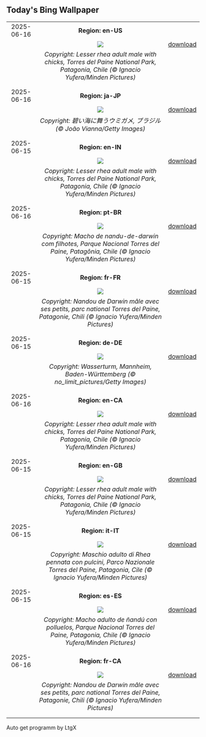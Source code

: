 ## Today's Bing Wallpaper
|      |      |      |
| :----: | :----: | :----: |
|2025-06-16|**Region: en-US**||
||![](https://www.bing.com/th?id=OHR.RheaDad_EN-US1643943847_UHD.jpg&pid=hp&w=1152&h=648&rs=1&c=4)| [download](https://www.bing.com/th?id=OHR.RheaDad_EN-US1643943847_UHD.jpg)|
||*Copyright: Lesser rhea adult male with chicks, Torres del Paine National Park, Patagonia, Chile (© Ignacio Yufera/Minden Pictures)*
||
|||
|2025-06-16|**Region: ja-JP**||
||![](https://www.bing.com/th?id=OHR.SeaTurtleBrazil_JA-JP7521430958_UHD.jpg&pid=hp&w=1152&h=648&rs=1&c=4)| [download](https://www.bing.com/th?id=OHR.SeaTurtleBrazil_JA-JP7521430958_UHD.jpg)|
||*Copyright: 碧い海に舞うウミガメ, ブラジル (© João Vianna/Getty Images)*
||
|||
|2025-06-15|**Region: en-IN**||
||![](https://www.bing.com/th?id=OHR.RheaDad_EN-IN8515759531_UHD.jpg&pid=hp&w=1152&h=648&rs=1&c=4)| [download](https://www.bing.com/th?id=OHR.RheaDad_EN-IN8515759531_UHD.jpg)|
||*Copyright: Lesser rhea adult male with chicks, Torres del Paine National Park, Patagonia, Chile (© Ignacio Yufera/Minden Pictures)*
||
|||
|2025-06-16|**Region: pt-BR**||
||![](https://www.bing.com/th?id=OHR.RheaDad_PT-BR0280530641_UHD.jpg&pid=hp&w=1152&h=648&rs=1&c=4)| [download](https://www.bing.com/th?id=OHR.RheaDad_PT-BR0280530641_UHD.jpg)|
||*Copyright: Macho de nandu-de-darwin com filhotes, Parque Nacional Torres del Paine, Patagônia, Chile (© Ignacio Yufera/Minden Pictures)*
||
|||
|2025-06-15|**Region: fr-FR**||
||![](https://www.bing.com/th?id=OHR.RheaDad_FR-FR4814094029_UHD.jpg&pid=hp&w=1152&h=648&rs=1&c=4)| [download](https://www.bing.com/th?id=OHR.RheaDad_FR-FR4814094029_UHD.jpg)|
||*Copyright: Nandou de Darwin mâle avec ses petits, parc national Torres del Paine, Patagonie, Chili (© Ignacio Yufera/Minden Pictures)*
||
|||
|2025-06-15|**Region: de-DE**||
||![](https://www.bing.com/th?id=OHR.WatertowerMannheim_DE-DE8334179684_UHD.jpg&pid=hp&w=1152&h=648&rs=1&c=4)| [download](https://www.bing.com/th?id=OHR.WatertowerMannheim_DE-DE8334179684_UHD.jpg)|
||*Copyright: Wasserturm, Mannheim, Baden-Württemberg (© no_limit_pictures/Getty Images)*
||
|||
|2025-06-16|**Region: en-CA**||
||![](https://www.bing.com/th?id=OHR.RheaDad_EN-CA4283267159_UHD.jpg&pid=hp&w=1152&h=648&rs=1&c=4)| [download](https://www.bing.com/th?id=OHR.RheaDad_EN-CA4283267159_UHD.jpg)|
||*Copyright: Lesser rhea adult male with chicks, Torres del Paine National Park, Patagonia, Chile (© Ignacio Yufera/Minden Pictures)*
||
|||
|2025-06-15|**Region: en-GB**||
||![](https://www.bing.com/th?id=OHR.RheaDad_EN-GB7667641809_UHD.jpg&pid=hp&w=1152&h=648&rs=1&c=4)| [download](https://www.bing.com/th?id=OHR.RheaDad_EN-GB7667641809_UHD.jpg)|
||*Copyright: Lesser rhea adult male with chicks, Torres del Paine National Park, Patagonia, Chile (© Ignacio Yufera/Minden Pictures)*
||
|||
|2025-06-15|**Region: it-IT**||
||![](https://www.bing.com/th?id=OHR.RheaDad_IT-IT4866399219_UHD.jpg&pid=hp&w=1152&h=648&rs=1&c=4)| [download](https://www.bing.com/th?id=OHR.RheaDad_IT-IT4866399219_UHD.jpg)|
||*Copyright: Maschio adulto di Rhea pennata con pulcini, Parco Nazionale Torres del Paine, Patagonia, Cile (© Ignacio Yufera/Minden Pictures)*
||
|||
|2025-06-15|**Region: es-ES**||
||![](https://www.bing.com/th?id=OHR.RheaDad_ES-ES9999398761_UHD.jpg&pid=hp&w=1152&h=648&rs=1&c=4)| [download](https://www.bing.com/th?id=OHR.RheaDad_ES-ES9999398761_UHD.jpg)|
||*Copyright: Macho adulto de ñandú con polluelos, Parque Nacional Torres del Paine, Patagonia, Chile (© Ignacio Yufera/Minden Pictures)*
||
|||
|2025-06-16|**Region: fr-CA**||
||![](https://www.bing.com/th?id=OHR.RheaDad_FR-CA9162374279_UHD.jpg&pid=hp&w=1152&h=648&rs=1&c=4)| [download](https://www.bing.com/th?id=OHR.RheaDad_FR-CA9162374279_UHD.jpg)|
||*Copyright: Nandou de Darwin mâle avec ses petits, parc national Torres del Paine, Patagonie, Chili (© Ignacio Yufera/Minden Pictures)*
||
|||

Auto get programm by LtgX
